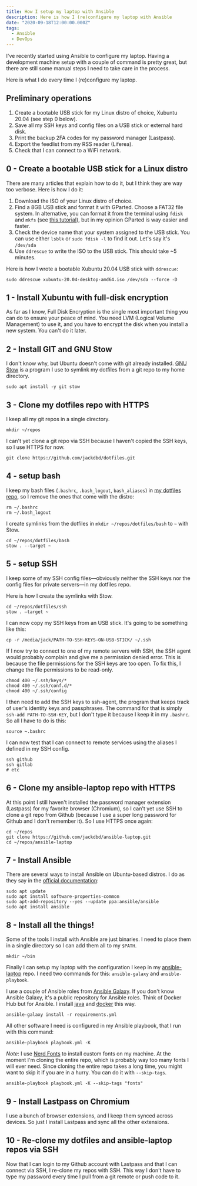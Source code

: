 ```yaml
---
title: How I setup my laptop with Ansible
description: Here is how I (re)configure my laptop with Ansible
date: "2020-09-18T12:00:00.000Z"
tags:
  - Ansible
  - DevOps
---
```

I've recently started using Ansible to configure my laptop. Having a development machine setup with a couple of command is pretty great, but there are still some manual steps I need to take care in the process.

Here is what I do every time I (re)configure my laptop.

## Preliminary operations

1. Create a bootable USB stick for my Linux distro of choice, Xubuntu 20.04 (see step 0 below).
2. Save all my SSH keys and config files on a USB stick or external hard disk.
3. Print the backup 2FA codes for my password manager (Lastpass).
4. Export the feedlist from my RSS reader (Liferea).
5. Check that I can connect to a WiFi network.

## 0 - Create a bootable USB stick for a Linux distro

There are many articles that explain how to do it, but I think they are way too verbose. Here is how I do it:

1. Download the ISO of your Linux distro of choice.
2. Find a 8GB USB stick and format it with GParted. Choose a FAT32 file system. In alternative, you can format it from the terminal using `fdisk` and `mkfs` (see [this tutorial](https://www.redips.net/linux/create-fat32-usb-drive/)), but in my opinion GParted is way easier and faster.
3. Check the device name that your system assigned to the USB stick. You can use either `lsblk` or `sudo fdisk -l` to find it out. Let's say it's `/dev/sda`
4. Use `ddrescue` to write the ISO to the USB stick. This should take ~5 minutes.

Here is how I wrote a bootable Xubuntu 20.04 USB stick with `ddrescue`:

```shell
sudo ddrescue xubuntu-20.04-desktop-amd64.iso /dev/sda --force -D
```

## 1 - Install Xubuntu with full-disk encryption

As far as I know, Full Disk Encryption is the single most important thing you can do to ensure your peace of mind. You need LVM (Logical Volume Management) to use it, and you have to encrypt the disk when you install a new system. You can't do it later.

## 2 - Install GIT and GNU Stow

I don't know why, but Ubuntu doesn't come with git already installed. [GNU Stow](https://www.gnu.org/software/stow/) is a program I use to symlink my dotfiles from a git repo to my home directory.

```shell
sudo apt install -y git stow
```

## 3 - Clone my dotfiles repo with HTTPS

I keep all my git repos in a single directory.

```shell
mkdir ~/repos
```

I can't yet clone a git repo via SSH because I haven't copied the SSH keys, so I use HTTPS for now.

```shell
git clone https://github.com/jackdbd/dotfiles.git
```

## 4 - setup bash

I keep my bash files (`.bashrc`, `.bash_logout`, `bash_aliases`) in [my dotfiles repo](https://github.com/jackdbd/dotfiles), so I remove the ones that come with the distro:

```shell
rm ~/.bashrc
rm ~/.bash_logout
```

I create symlinks from the dotfiles in `mkdir ~/repos/dotfiles/bash` to `~` with Stow.

```shell
cd ~/repos/dotfiles/bash
stow . --target ~
```

## 5 - setup SSH

I keep some of my SSH config files—obviously neither the SSH keys nor the config files for private servers—in my dotfiles repo.

Here is how I create the symlinks with Stow.

```shell
cd ~/repos/dotfiles/ssh
stow . —target ~
```

I can now copy my SSH keys from an USB stick. It's going to be something like this:

```shell
cp -r /media/jack/PATH-TO-SSH-KEYS-ON-USB-STICK/ ~/.ssh
```

If I now try to connect to one of my remote servers with SSH, the SSH agent would probably complain and give me a permission denied error. This is because the file permissions for the SSH keys are too open. To fix this, I change the file permissions to be read-only.

```shell
chmod 400 ~/.ssh/keys/*
chmod 400 ~/.ssh/conf.d/*
chmod 400 ~/.ssh/config
```

I then need to add the SSH keys to ssh-agent, the program that keeps track of user's identity keys and passphrases. The command for that is simply `ssh-add PATH-TO-SSH-KEY`, but I don't type it because I keep it in my `.bashrc`. So all I have to do is this:

```shell
source ~.bashrc
```

I can now test that I can connect to remote services using the aliases I defined in my SSH config.

```shell
ssh github
ssh gitlab
# etc
```

## 6 - Clone my ansible-laptop repo with HTTPS

At this point I still haven't installed the password manager extension (Lastpass) for my favorite browser (Chromium), so I can't yet use SSH to clone a git repo from Github (because I use a super long password for Github and I don't remember it). So I use HTTPS once again:

```shell
cd ~/repos
git clone https://github.com/jackdbd/ansible-laptop.git
cd ~/repos/ansible-laptop
```

## 7 - Install Ansible

There are several ways to install Ansible on Ubuntu-based distros. I do as they say in the [official documentation](https://docs.ansible.com/ansible/latest/installation_guide/intro_installation.html#installing-ansible-on-ubuntu):

```shell
sudo apt update
sudo apt install software-properties-common
sudo apt-add-repository --yes --update ppa:ansible/ansible
sudo apt install ansible
```

## 8 - Install all the things!

Some of the tools I install with Ansible are just binaries. I need to place them in a single directory so I can add them all to my `$PATH`.

```shell
mkdir ~/bin
```

Finally I can setup my laptop with the configuration I keep in my [ansible-laptop](https://github.com/jackdbd/ansible-laptop) repo. I need two commands for this: `ansible-galaxy` and `ansible-playbook`.

I use a couple of Ansible roles from [Ansible Galaxy](https://galaxy.ansible.com/docs/). If you don't know Ansible Galaxy, it's a public repository for Ansible roles. Think of Docker Hub but for Ansible. I install [java](https://galaxy.ansible.com/geerlingguy/java) and [docker](https://galaxy.ansible.com/geerlingguy/docker) this way.

```shell
ansible-galaxy install -r requirements.yml
```

All other software I need is configured in my Ansible playbook, that I run with this command:

```shell
ansible-playbook playbook.yml -K
```

*Note*: I use [Nerd Fonts](https://www.nerdfonts.com/) to install custom fonts on my machine. At the moment I'm cloning the entire repo, which is probably way too many fonts I will ever need. Since cloning the entire repo takes a long time, you might want to skip it if you are in a hurry. You can do it with `--skip-tags`.

```shell
ansible-playbook playbook.yml -K --skip-tags "fonts"
```

## 9 - Install Lastpass on Chromium

I use a bunch of browser extensions, and I keep them synced across devices. So just I install Lastpass and sync all the other extensions.

## 10 - Re-clone my dotfiles and ansible-laptop repos via SSH

Now that I can login to my Github account with Lastpass and that I can connect via SSH, I re-clone my repos with SSH. This way I don't have to type my password every time I pull from a git remote or push code to it.
